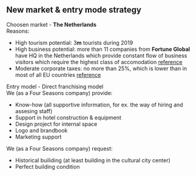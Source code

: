 ## New market & entry mode strategy

Choosen market - **The Netherlands**  
Reasons:
 - High tourism potential: 3**m** tourists during 2019 
 - High business potential: more than 11 companies from **Fortune Global** have HQ in the Netherlands which provide constant flow of business visitors which require the highest class of accomodation [reference](https://globalstocks.ru/krupneyshie-kompanii-niderlandov-gollandii/)
 - Moderate corporate taxes: no more than 25%, which is lower than in most of all EU countries [reference](https://en.wikipedia.org/wiki/List_of_countries_by_tax_rates)

 Entry model - Direct franchising model  
 We (as a Four Seasons company) provide:
 - Know-how (all supportive information, for ex. the way of hiring and assesing staff)
 - Support in hotel construction & equipment 
 - Design project for internal space
 - Logo and brandbook
 - Marketing support


 We (as a Four Seasons company) request:
- Historical builiding (at least building in the cultural city center)
- Perfect building condition



